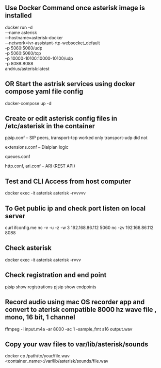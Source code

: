 
## Use Docker Command once asterisk image is installed
docker run -d \
  --name asterisk \
  --hostname=asterisk-docker \
  --network=ivr-assistant-rtp-websocket_default \
  -p 5060:5060/udp \
  -p 5060:5060/tcp \
  -p 10000-10100:10000-10100/udp \
  -p 8088:8088 \
  andrius/asterisk:latest

## OR Start the astrisk services using docker compose yaml file config 
docker-compose up -d

## Create or edit asterisk config files in /etc/asterisk in the container

pjsip.conf – SIP peers, transport-tcp worked only transport-udp did not

extensions.conf – Dialplan logic

queues.conf

http.conf, ari.conf – ARI (REST API)

## Test and CLI Access from host computer
docker exec -it asterisk asterisk -rvvvvv

## To Get public ip and check port listen on local server
curl ifconfig.me
nc -v -u -z -w 3 192.168.86.112 5060
nc -zv 192.168.86.112 8088


## Check asterisk
  docker exec -it asterisk asterisk -rvvv
## Check registration and end point
  pjsip show registrations
  pjsip show endpoints
## Record audio using mac OS recorder app and convert to aterisk  compatible 8000 hz wave file , mono, 16 bit, 1 channel
ffmpeg -i input.m4a -ar 8000 -ac 1 -sample_fmt s16 output.wav

## Copy your wav files to var/lib/asterisk/sounds
docker cp /path/to/your/file.wav <container_name>:/var/lib/asterisk/sounds/file.wav